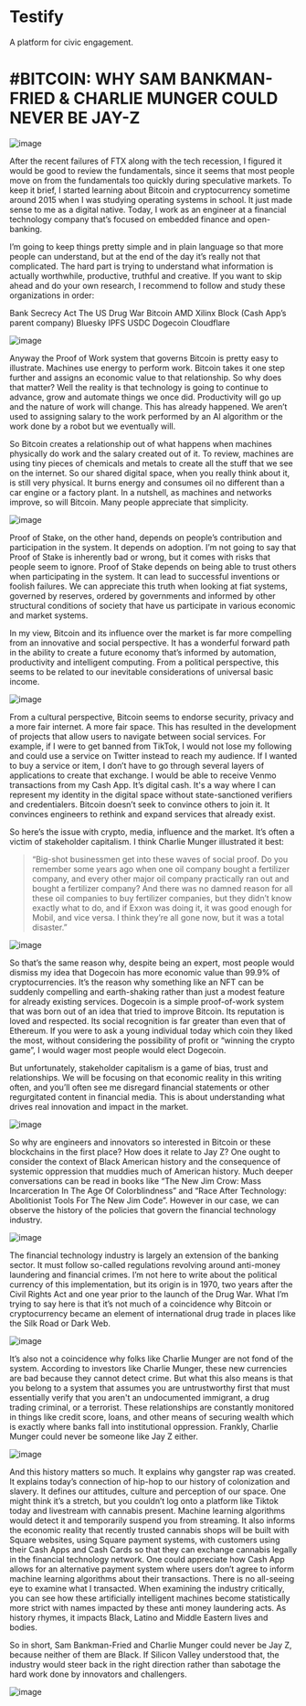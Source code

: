 # Testify
A platform for civic engagement.

# #BITCOIN: WHY SAM BANKMAN-FRIED & CHARLIE MUNGER COULD NEVER BE JAY-Z
![image](https://user-images.githubusercontent.com/37036296/119944791-8e8c2880-bf49-11eb-86c5-d7639efc82a0.png)

After the recent failures of FTX along with the tech recession, I figured it would be good to review the fundamentals, since it seems that most people move on from the fundamentals too quickly during speculative markets. To keep it brief, I started learning about Bitcoin and cryptocurrency sometime around 2015 when I was studying operating systems in school. It just made sense to me as a digital native. Today, I work as an engineer at a financial technology company that’s focused on embedded finance and open-banking.

I’m going to keep things pretty simple and in plain language so that more people can understand, but at the end of the day it’s really not that complicated. The hard part is trying to understand what information is actually worthwhile, productive, truthful and creative. If you want to skip ahead and do your own research, I recommend to follow and study these organizations in order:

Bank Secrecy Act
The US Drug War
Bitcoin
AMD Xilinx
Block (Cash App’s parent company)
Bluesky
IPFS
USDC
Dogecoin
Cloudflare

![image](https://user-images.githubusercontent.com/65219666/203954835-cb597612-ba7e-495a-b71d-b4d4e04405c7.png)

Anyway the Proof of Work system that governs Bitcoin is pretty easy to illustrate. Machines use energy to perform work. Bitcoin takes it one step further and assigns an economic value to that relationship. So why does that matter? Well the reality is that technology is going to continue to advance, grow and automate things we once did. Productivity will go up and the nature of work will change. This has already happened. We aren’t used to assigning salary to the work performed by an AI algorithm or the work done by a robot but we eventually will.

So Bitcoin creates a relationship out of what happens when machines physically do work and the salary created out of it. To review, machines are using tiny pieces of chemicals and metals to create all the stuff that we see on the internet. So our shared digital space, when you really think about it, is still very physical. It burns energy and consumes oil no different than a car engine or a factory plant. In a nutshell, as machines and networks improve, so will Bitcoin. Many people appreciate that simplicity.

![image](https://user-images.githubusercontent.com/65219666/203956625-6b0805c7-7502-424b-a183-65c366f8bb5d.png)

Proof of Stake, on the other hand, depends on people’s contribution and participation in the system. It depends on adoption. I’m not going to say that Proof of Stake is inherently bad or wrong, but it comes with risks that people seem to ignore. Proof of Stake depends on being able to trust others when participating in the system. It can lead to successful inventions or foolish failures. We can appreciate this truth when looking at fiat systems, governed by reserves, ordered by governments and informed by other structural conditions of society that have us participate in various economic and market systems.

In my view, Bitcoin and its influence over the market is far more compelling from an innovative and social perspective. It has a wonderful forward path in the ability to create a future economy that’s informed by automation, productivity and intelligent computing. From a political perspective, this seems to be related to our inevitable considerations of universal basic income. 

![image](https://user-images.githubusercontent.com/37036296/119940047-87fab280-bf43-11eb-816e-629fb4881dff.png)

From a cultural perspective, Bitcoin seems to endorse security, privacy and a more fair internet. A more fair space. This has resulted in the development of projects that allow users to navigate between social services. For example, if I were to get banned from TikTok, I would not lose my following and could use a service on Twitter instead to reach my audience. If I wanted to buy a service or item, I don’t have to go through several layers of applications to create that exchange. I would be able to receive Venmo transactions from my Cash App. It’s digital cash. It's a way where I can represent my identity in the digital space without state-sanctioned verifiers and credentialers. Bitcoin doesn’t seek to convince others to join it. It convinces engineers to rethink and expand services that already exist.

So here’s the issue with crypto, media, influence and the market. It’s often a victim of stakeholder capitalism. I think Charlie Munger illustrated it best: 

> “Big-shot businessmen get into these waves of social proof.  Do you remember some years ago when one oil company bought a fertilizer company, and every other major oil company practically ran out and bought a fertilizer company?  And there was no damned reason for all these oil companies to buy fertilizer companies, but they didn’t know exactly what to do, and if Exxon was doing it, it was good enough for Mobil, and vice versa.  I think they’re all gone now, but it was a total disaster.”


![image](https://user-images.githubusercontent.com/65219666/203962473-d74f3bfa-076a-40ed-b731-2296cc7baba7.png)

So that’s the same reason why, despite being an expert, most people would dismiss my idea that Dogecoin has more economic value than 99.9% of cryptocurrencies. It’s the reason why something like an NFT can be suddenly compelling and earth-shaking rather than just a modest feature for already existing services. Dogecoin is a simple proof-of-work system that was born out of an idea that tried to improve Bitcoin. Its reputation is loved and respected. Its social recognition is far greater than even that of Ethereum. If you were to ask a young individual today which coin they liked the most, without considering the possibility of profit or “winning the crypto game”, I would wager most people would elect Dogecoin.

But unfortunately, stakeholder capitalism is a game of bias, trust and relationships. We will be focusing on that economic reality in this writing often, and you’ll often see me disregard financial statements or other regurgitated content in financial media. This is about understanding what drives real innovation and impact in the market.

![image](https://user-images.githubusercontent.com/37036296/119937615-f0479500-bf3f-11eb-9dbe-1db0c2411352.png)

So why are engineers and innovators so interested in Bitcoin or these blockchains in the first place? How does it relate to Jay Z? One ought to consider the context of Black American history and the consequence of systemic oppression that muddies much of American history. Much deeper conversations can be read in books like “The New Jim Crow: Mass Incarceration In The Age Of Colorblindness” and “Race After Technology: Abolitionist Tools For The New Jim Code”. However in our case, we can observe the history of the policies that govern the financial technology industry.

![image](https://user-images.githubusercontent.com/37036296/119937976-8085da00-bf40-11eb-8de2-96e5285ac554.png)

The financial technology industry is largely an extension of the banking sector. It must follow so-called regulations revolving around anti-money laundering and financial crimes. I’m not here to write about the political currency of this implementation, but its origin is in 1970, two years after the Civil Rights Act and one year prior to the launch of the Drug War. What I’m trying to say here is that it’s not much of a coincidence why Bitcoin or cryptocurrency became an element of international drug trade in places like the Silk Road or Dark Web.

![image](https://user-images.githubusercontent.com/37036296/119938884-e888f000-bf41-11eb-9fb3-b19c005cfa3c.png)

It’s also not a coincidence why folks like Charlie Munger are not fond of the system. According to investors like Charlie Munger, these new currencies are bad because they cannot detect crime. But what this also means is that you belong to a system that assumes you are untrustworthy first that must essentially verify that you aren't an undocumented immigrant, a drug trading criminal, or a terrorist. These relationships are constantly monitored in things like credit score, loans, and other means of securing wealth which is exactly where banks fall into institutional oppression. Frankly, Charlie Munger could never be someone like Jay Z either.

![image](https://user-images.githubusercontent.com/37036296/119940104-96e16500-bf43-11eb-8f5c-fa5c4ca4f437.png)


And this history matters so much. It explains why gangster rap was created. It explains today’s connection of hip-hop to our history of colonization and slavery. It defines our attitudes, culture and perception of our space. One might think it’s a stretch, but you couldn’t log onto a platform like Tiktok today and livestream with cannabis present. Machine learning algorithms would detect it and temporarily suspend you from streaming. It also informs the economic reality that recently trusted cannabis shops will be built with Square websites, using Square payment systems, with customers using their Cash Apps and Cash Cards so that they can exchange cannabis legally in the financial technology network. One could appreciate how Cash App allows for an alternative payment system where users don’t agree to inform machine learning algorithms about their transactions. There is no all-seeing eye to examine what I transacted. When examining the industry critically, you can see how these artificially intelligent machines become statistically more strict with names impacted by these anti money laundering acts. As history rhymes, it impacts Black, Latino and Middle Eastern lives and bodies.

So in short, Sam Bankman-Fried and Charlie Munger could never be Jay Z, because neither of them are Black. If Silicon Valley understood that, the industry would steer back in the right direction rather than sabotage the hard work done by innovators and challengers.

![image](https://user-images.githubusercontent.com/37036296/119934357-8082db80-bf3a-11eb-9417-25261c473c2a.png)
